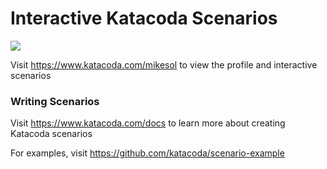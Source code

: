 # Interactive Katacoda Scenarios

[![](http://shields.katacoda.com/katacoda/mikesol/count.svg)](https://www.katacoda.com/mikesol "Get your profile on Katacoda.com")

Visit https://www.katacoda.com/mikesol to view the profile and interactive scenarios

### Writing Scenarios
Visit https://www.katacoda.com/docs to learn more about creating Katacoda scenarios

For examples, visit https://github.com/katacoda/scenario-example
